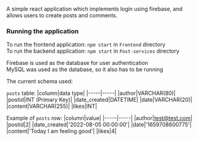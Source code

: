 A simple react application which implements login using firebase, and allows users to create posts and comments.

### Running the application
To run the frontend application: `npm start` in `Frontend` directory  
To run the backend application: `npm start` in `Post-services` directory  

Firebase is used as the database for user authentication  
MySQL was used as the database, so it also has to be running  


The current schema used:

`posts` table:
|column|data type|
|-----|-----|
|author|VARCHAR(80)|
|postid|INT (Primary Key)|
|date_created|DATETIME|
|date|VARCHAR(20)|
|content|VARCHAR(255)|
|likes|INT|

Example of `posts` row:
|column|value|
|-----|-----|
|author|test@test.com|
|postid|2|
|date_created|'2022-08-05 00:00:00'|
|date|'1659708600775'|
|content|'Today I am feeling good'|
|likes|4|